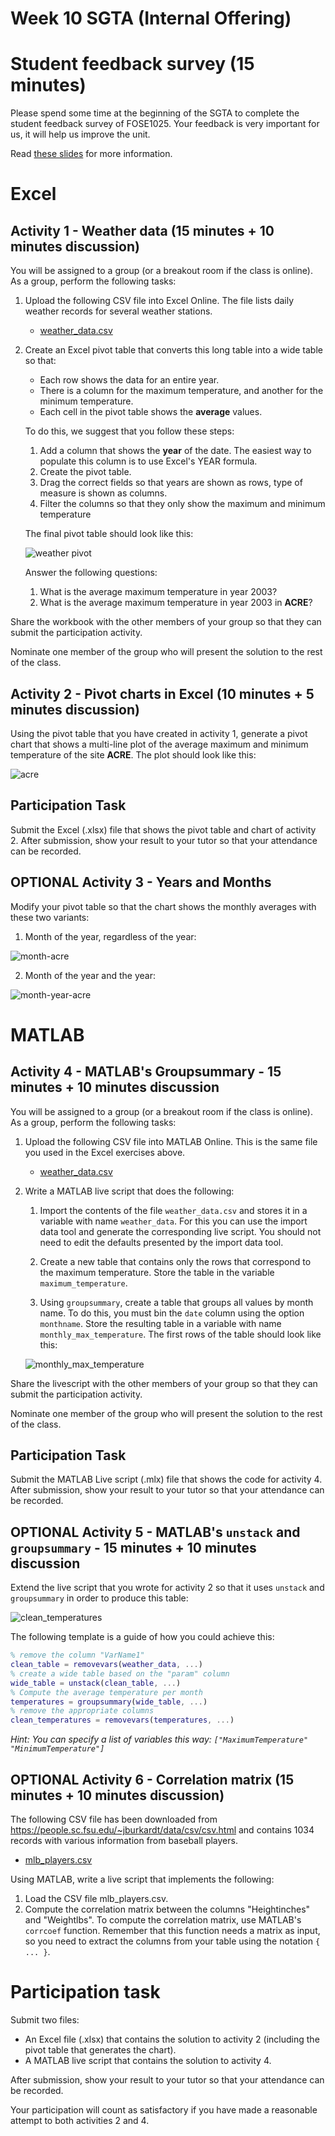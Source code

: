 # Week 10 SGTA (Internal Offering)

# Student feedback survey (15 minutes)

Please spend some time at the beginning of the SGTA to complete the student feedback survey of FOSE1025. Your feedback is very important for us, it will help us improve the unit.

Read [these slides](https://ishare.mq.edu.au/prod/file/4fddda41-ac3c-4ba9-8cce-bf72d6db16f0/1/Student_SurveyReference_S2v2.pdf) for more information.

# Excel

## Activity 1 - Weather data (15 minutes + 10 minutes discussion)

You will be assigned to a group (or a breakout room if the class is online). As a group, perform the following tasks:

1. Upload the following CSV file into Excel Online. The file lists daily weather records for several weather stations.

    * [weather_data.csv](weather_data.csv)

2. Create an Excel pivot table that converts this long table into a wide table so that:

    * Each row shows the data for an entire year.
    * There is a column for the maximum temperature, and another for the minimum temperature.
    * Each cell in the pivot table shows the **average** values.

    To do this, we suggest that you follow these steps:

    1. Add a column that shows the **year** of the date. The easiest way to populate this column is to use Excel's YEAR formula.
    2. Create the pivot table.
    3. Drag the correct fields so that years are shown as rows, type of measure is shown as columns.
    4. Filter the columns so that they only show the maximum and minimum temperature

    The final pivot table should look like this:

    ![weather pivot](weather_pivot.png)

    Answer the following questions:

    1. What is the average maximum temperature in year 2003?
    2. What is the average maximum temperature in year 2003 in **ACRE**?

Share the workbook with the other members of your group so that they can submit the participation activity.

Nominate one member of the group who will present the solution to the rest of the class.

## Activity 2 - Pivot charts in Excel (10 minutes + 5 minutes discussion)

Using the pivot table that you have created in activity 1, generate a pivot chart that shows a multi-line plot of the average maximum and minimum temperature of the site **ACRE**. The plot should look like this:

![acre](acre.png)

## Participation Task

Submit the Excel (.xlsx) file that shows the pivot table and chart of activity 2. After submission, show your result to your tutor so that your attendance can be recorded.

## OPTIONAL Activity 3 - Years and Months

Modify your pivot table so that the chart shows the monthly averages with these two variants:

1. Month of the year, regardless of the year:

![month-acre](month-acre.png)

2. Month of the year and the year:

![month-year-acre](month-year-acre.png)

# MATLAB

## Activity 4 - MATLAB's Groupsummary - 15 minutes + 10 minutes discussion

You will be assigned to a group (or a breakout room if the class is online). As a group, perform the following tasks:


1. Upload the following CSV file into MATLAB Online. This is the same file you used in the Excel exercises above.

   * [weather_data.csv](weather_data.csv)

2. Write a MATLAB live script that does the following:

    1. Import the contents of the file `weather_data.csv` and stores it in a variable with name `weather_data`. For this you can use the import data tool and generate the corresponding live script. You should not need to edit the defaults presented by the import data tool.

    2. Create a new table that contains only the rows that correspond to the maximum temperature. Store the table in the variable `maximum_temperature`.

    3. Using `groupsummary`, create a table that groups all values by month name. To do this, you must bin the `date` column using the option `monthname`. Store the resulting table in a variable with name `monthly_max_temperature`. The first rows of the table should look like this:

    ![monthly_max_temperature](monthly_max_temperature.png)

Share the livescript with the other members of your group so that they can submit the participation activity.

Nominate one member of the group who will present the solution to the rest of the class.

## Participation Task

Submit the MATLAB Live script (.mlx) file that shows the code for activity 4. After submission, show your result to your tutor so that your attendance can be recorded.

## OPTIONAL Activity 5 - MATLAB's `unstack` and `groupsummary` - 15 minutes + 10 minutes discussion

Extend the live script that you wrote for activity 2 so that it uses `unstack` and `groupsummary` in order to produce this table:

![clean_temperatures](clean_temperatures.png)

The following template is a guide of how you could achieve this:

```matlab
% remove the column "VarName1"
clean_table = removevars(weather_data, ...) 
% create a wide table based on the "param" column
wide_table = unstack(clean_table, ...) 
% Compute the average temperature per month
temperatures = groupsummary(wide_table, ...) 
% remove the appropriate columns
clean_temperatures = removevars(temperatures, ...) 
```

*Hint: You can specify a list of variables this way: `["MaximumTemperature" "MinimumTemperature"]`*

## OPTIONAL Activity 6 - Correlation matrix (15 minutes + 10 minutes discussion)

The following CSV file has been downloaded from https://people.sc.fsu.edu/~jburkardt/data/csv/csv.html and contains 1034 records with various information from baseball players.

* [mlb_players.csv](mlb_players.csv)

Using MATLAB, write a live script that implements the following:

1. Load the CSV file mlb_players.csv.
2. Compute the correlation matrix between the columns "Heightinches" and "Weightlbs". To compute the correlation matrix, use MATLAB's `corrcoef` function. Remember that this function needs a matrix as input, so you need to extract the columns from your table using the notation `{ ... }`.

# Participation task

Submit two files:

* An Excel file (.xlsx) that contains the solution to activity 2 (including the pivot table that generates the chart).
* A MATLAB live script that contains the solution to activity 4.

After submission, show your result to your tutor so that your attendance can be recorded.

Your participation will count as satisfactory if you have made a reasonable attempt to both activities 2 and 4.
